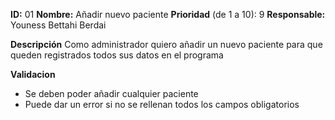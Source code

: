 **ID:** 01 **Nombre:** Añadir nuevo paciente
**Prioridad** (de 1 a 10): 9 
**Responsable:** Youness Bettahi Berdai

**Descripción**
Como administrador quiero añadir un nuevo paciente para que queden registrados todos sus datos en el programa

**Validacion**
- Se deben poder añadir cualquier paciente
- Puede dar un error si no se rellenan todos los campos obligatorios
